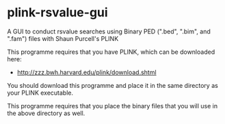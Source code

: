 # plink-rsvalue-gui
A GUI to conduct rsvalue searches using Binary PED (".bed", ".bim", and ".fam") files with Shaun Purcell's PLINK

This programme requires that you have PLINK, which can be downloaded here:
 - http://zzz.bwh.harvard.edu/plink/download.shtml
 
You should download this programme and place it in the same directory as your PLINK executable.

This programme requires that you place the binary files that you will use in the above directory as well.

